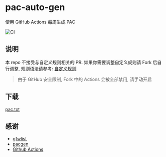 # pac-auto-gen

使用 GitHub Actions 每周生成 PAC

![CI](https://img.shields.io/github/actions/workflow/status/suiyun39/pac-auto-gen/ci.yml?label=CI&logo=github-actions&logoColor=white&style=for-the-badge)

## 说明

本 repo 不接受与自定义规则相关的 PR. 如果你需要调整自定义规则请 Fork 后自行调整, 规则语法请参考: [自定义规则](https://github.com/JinnLynn/genpac#自定义规则)



> 由于 GitHub 安全限制, Fork 中的 Actions 会被全部禁用, 请手动开启

## 下载

<a href="https://raw.githubusercontent.com/suiyun39/pac-auto-gen/master/pac.txt" download>pac.txt</a>

## 感谢

- [gfwlist](https://github.com/gfwlist/gfwlist)
- [pacgen](https://github.com/JinnLynn/genpac)
- [Github Actions](https://github.com/features/actions)
